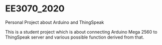 # EE3070_2020
Personal Project about Arduino and ThingSpeak

This is a student project which is about connecting Arduino Mega 2560 to ThingSpeak server and various possible function derived from that.
